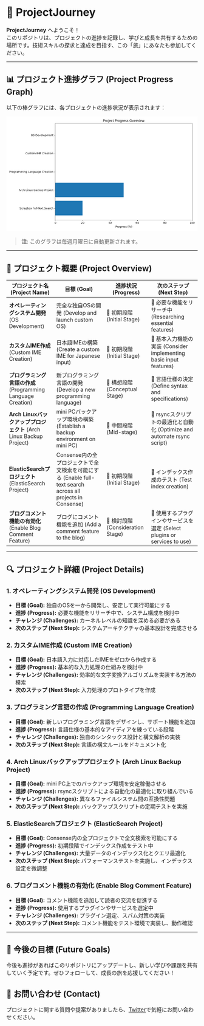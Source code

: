# 🚀 ProjectJourney

**ProjectJourney** へようこそ！  
このリポジトリは、プロジェクトの進捗を記録し、学びと成長を共有するための場所です。技術スキルの探求と達成を目指す、この「旅」にあなたも参加してください。

---

## 📊 プロジェクト進捗グラフ (Project Progress Graph)

以下の棒グラフには、各プロジェクトの進捗状況が表示されます：

![Project Progress Overview](progress_bar_chart.png)

> **注**: このグラフは毎週月曜日に自動更新されます。

---

## 🌟 プロジェクト概要 (Project Overview)

| プロジェクト名 (Project Name)             | 目標 (Goal)                                | 進捗状況 (Progress)  | 次のステップ (Next Step)        |
|-------------------------------------------|--------------------------------------------|----------------------|---------------------------------|
| **オペレーティングシステム開発** (OS Development) | 完全な独自OSの開発 (Develop and launch custom OS) | 🔸 初期段階 (Initial Stage) | 🔹 必要な機能をリサーチ中 (Researching essential features) |
| **カスタムIME作成** (Custom IME Creation) | 日本語IMEの構築 (Create a custom IME for Japanese input) | 🔸 初期段階 (Initial Stage) | 🔹 基本入力機能の実装 (Consider implementing basic input features) |
| **プログラミング言語の作成** (Programming Language Creation) | 新プログラミング言語の開発 (Develop a new programming language) | 🔸 構想段階 (Conceptual Stage) | 🔹 言語仕様の決定 (Define syntax and specifications) |
| **Arch Linuxバックアッププロジェクト** (Arch Linux Backup Project) | mini PCバックアップ環境の構築 (Establish a backup environment on mini PC) | 🔹 中間段階 (Mid-stage) | 🔸 rsyncスクリプトの最適化と自動化 (Optimize and automate rsync script) |
| **ElasticSearchプロジェクト** (ElasticSearch Project) | Consense内の全プロジェクトで全文検索を可能にする (Enable full-text search across all projects in Consense) | 🔸 初期段階 (Initial Stage) | 🔹 インデックス作成のテスト (Test index creation) |
| **ブログコメント機能の有効化** (Enable Blog Comment Feature) | ブログにコメント機能を追加 (Add a comment feature to the blog) | 🔸 検討段階 (Consideration Stage) | 🔹 使用するプラグインやサービスを選定 (Select plugins or services to use) |

---

## 🔍 プロジェクト詳細 (Project Details)

### 1. **オペレーティングシステム開発 (OS Development)**
- **目標 (Goal):** 独自のOSを一から開発し、安定して実行可能にする
- **進捗 (Progress):** 必要な機能をリサーチ中で、システム構成を検討中
- **チャレンジ (Challenges):** カーネルレベルの知識を深める必要がある
- **次のステップ (Next Step):** システムアーキテクチャの基本設計を完成させる

### 2. **カスタムIME作成 (Custom IME Creation)**
- **目標 (Goal):** 日本語入力に対応したIMEをゼロから作成する
- **進捗 (Progress):** 基本的な入力処理の仕組みを検討中
- **チャレンジ (Challenges):** 効率的な文字変換アルゴリズムを実装する方法の模索
- **次のステップ (Next Step):** 入力処理のプロトタイプを作成

### 3. **プログラミング言語の作成 (Programming Language Creation)**
- **目標 (Goal):** 新しいプログラミング言語をデザインし、サポート機能を追加
- **進捗 (Progress):** 言語仕様の基本的なアイディアを練っている段階
- **チャレンジ (Challenges):** 独自のシンタックス設計と構文解析の実装
- **次のステップ (Next Step):** 言語の構文ルールをドキュメント化

### 4. **Arch Linuxバックアッププロジェクト (Arch Linux Backup Project)**
- **目標 (Goal):** mini PC上でのバックアップ環境を安定稼働させる
- **進捗 (Progress):** rsyncスクリプトによる自動化の最適化に取り組んでいる
- **チャレンジ (Challenges):** 異なるファイルシステム間の互換性問題
- **次のステップ (Next Step):** バックアップスクリプトの定期テストを実施

### 5. **ElasticSearchプロジェクト (ElasticSearch Project)**
- **目標 (Goal):** Consense内の全プロジェクトで全文検索を可能にする
- **進捗 (Progress):** 初期段階でインデックス作成をテスト中
- **チャレンジ (Challenges):** 大量データのインデックス化とクエリ最適化
- **次のステップ (Next Step):** パフォーマンステストを実施し、インデックス設定を微調整

### 6. **ブログコメント機能の有効化 (Enable Blog Comment Feature)**
- **目標 (Goal):** コメント機能を追加して読者の交流を促進する
- **進捗 (Progress):** 使用するプラグインやサービスを選定中
- **チャレンジ (Challenges):** プラグイン選定、スパム対策の実装
- **次のステップ (Next Step):** コメント機能をテスト環境で実装し、動作確認

---

## 🎯 今後の目標 (Future Goals)

今後も進捗があればこのリポジトリにアップデートし、新しい学びや課題を共有していく予定です。ぜひフォローして、成長の旅を応援してください！

## 📢 お問い合わせ (Contact)
プロジェクトに関する質問や提案がありましたら、[Twitter](https://twitter.com/chapi2082)で気軽にお問い合わせください。



